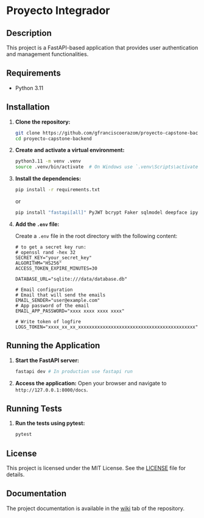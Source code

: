 # Proyecto Integrador

## Description

This project is a FastAPI-based application that provides user authentication and management functionalities.

## Requirements

- Python 3.11

## Installation

1. **Clone the repository:**

    ```sh
    git clone https://github.com/gfranciscoerazom/proyecto-capstone-backend.git
    cd proyecto-capstone-backend
    ```

2. **Create and activate a virtual environment:**

    ```sh
    python3.11 -m venv .venv
    source .venv/bin/activate  # On Windows use `.venv\Scripts\activate`
    ```

3. **Install the dependencies:**

    ```sh
    pip install -r requirements.txt
    ```

    or

    ```sh
    pip install "fastapi[all]" PyJWT bcrypt Faker sqlmodel deepface ipykernel pytest isort tf-keras "logfire[fastapi]" pymysql cryptography "logfire[sqlalchemy]"
    ```

4. **Add the `.env` file:**

    Create a `.env` file in the root directory with the following content:

    ```properties
    # to get a secret key run:
    # openssl rand -hex 32
    SECRET_KEY="your_secret_key"
    ALGORITHM="HS256"
    ACCESS_TOKEN_EXPIRE_MINUTES=30

    DATABASE_URL="sqlite:///data/database.db"

    # Email configuration
    # Email that will send the emails
    EMAIL_SENDER="user@example.com"
    # App password of the email
    EMAIL_APP_PASSWORD="xxxx xxxx xxxx xxxx"

    # Write token of logfire
    LOGS_TOKEN="xxxx_xx_xx_xxxxxxxxxxxxxxxxxxxxxxxxxxxxxxxxxxxxxxxxxxx"
    ```

## Running the Application

1. **Start the FastAPI server:**

    ```sh
    fastapi dev # In production use fastapi run
    ```

2. **Access the application:**
    Open your browser and navigate to `http://127.0.0.1:8000/docs`.

## Running Tests

1. **Run the tests using pytest:**

    ```sh
    pytest
    ```

## License

This project is licensed under the MIT License. See the [LICENSE](../LICENSE) file for details.

## Documentation

The project documentation is available in the [wiki](https://github.com/gfranciscoerazom/proyecto-capstone-backend/wiki) tab of the repository.
